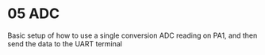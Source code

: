 # 05 ADC
Basic setup of how to use a single conversion ADC reading on PA1, and then send the data to the UART terminal